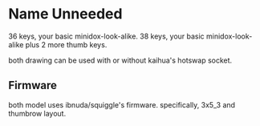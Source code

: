 # Name Unneeded

36 keys, your basic minidox-look-alike.
38 keys, your basic minidox-look-alike plus 2 more thumb keys.

both drawing can be used with or without kaihua's hotswap socket.

## Firmware

both model uses ibnuda/squiggle's firmware.
specifically, 3x5_3 and thumbrow layout.

